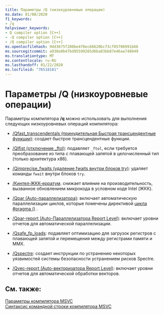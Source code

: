 ```yaml
---
title: Параметры /Q (низкоуровневые операции)
ms.date: 01/08/2020
f1_keywords:
- /q
helpviewer_keywords:
- Q compiler option [C++]
- -Q compiler option [C++]
- /Q compiler option [C++]
ms.openlocfilehash: 9dd3675f200be4f0ec66620bcf3cf05706991b66
ms.sourcegitcommit: a930a9b47bd95599265d6ba83bb87e46ae748949
ms.translationtype: MT
ms.contentlocale: ru-RU
ms.lasthandoff: 01/22/2020
ms.locfileid: "76518181"
---
```

# <a name="q-options-low-level-operations"></a>Параметры /Q (низкоуровневые операции)

Параметры компилятора **/q** можно использовать для выполнения следующих низкоуровневых операций компилятора:

- [/Qfast_transcendentals (принудительная Быстрая трансцендентные функции)](qfast-transcendentals-force-fast-transcendentals.md): создает быстрое трансцендентные функции.

- [/QIfist (отключение _ftol)](qifist-suppress-ftol.md): подавляет `_ftol`, если требуется преобразование из типа с плавающей запятой в целочисленный тип (только архитектура x86).

- [/Qimprecise_fwaits (удаление fwaits внутри блоков try)](qimprecise-fwaits-remove-fwaits-inside-try-blocks.md): удаляет команды `fwait` внутри блоков `try`.

- [/Кинтел-ЖКК-ерратум](qintel-jcc-erratum.md). снижает влияние на производительность, вызванное обновлением микрокода в условном коде Intel (ЖКК).

- [/Qpar (Auto-параллелизатора)](qpar-auto-parallelizer.md): включает автоматическую параллелизации циклов, которые помечены директивой [цикла #pragma ()](../../preprocessor/loop.md) .

- [/Qpar-report (Auto-Параллелизатора Report Level)](qpar-report-auto-parallelizer-reporting-level.md): включает уровни отчетов для автоматической параллелизации.

- [/Qsafe_fp_loads](qsafe-fp-loads.md): подавляет оптимизацию для загрузок регистров с плавающей запятой и перемещения между регистрами памяти и MMX.

- [/Qspectre](qspectre.md): создает инструкции по устранению некоторых уязвимостей системы безопасности устранением рисков Spectre.

- [/Qvec-report (Auto-векторизатора Report Level)](qvec-report-auto-vectorizer-reporting-level.md): включает уровни отчетов для автоматической обработки векторов.

## <a name="see-also"></a>См. также:

[Параметры компилятора MSVC](compiler-options.md)<br/>
[Синтаксис командной строки компилятора MSVC](compiler-command-line-syntax.md)
